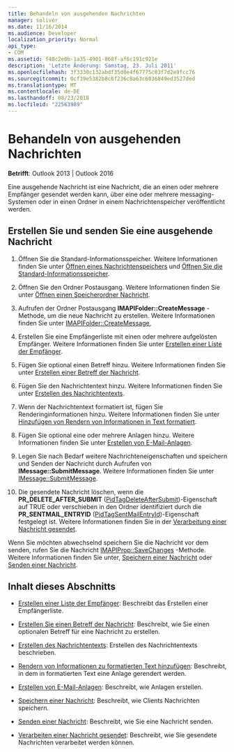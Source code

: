 ```yaml
---
title: Behandeln von ausgehenden Nachrichten
manager: soliver
ms.date: 11/16/2014
ms.audience: Developer
localization_priority: Normal
api_type:
- COM
ms.assetid: f40c2e0b-1a35-4901-868f-af6c191c921e
description: 'Letzte Änderung: Samstag, 23. Juli 2011'
ms.openlocfilehash: 3f3330c132abdf35d0e4f67775c03f7d2e9fcc76
ms.sourcegitcommit: 0cf39e5382b8c6f236c8a63c6036849ed3527ded
ms.translationtype: MT
ms.contentlocale: de-DE
ms.lasthandoff: 08/23/2018
ms.locfileid: "22563989"
---
```

# <a name="handling-an-outgoing-message"></a>Behandeln von ausgehenden Nachrichten

**Betrifft**: Outlook 2013 | Outlook 2016 
  
Eine ausgehende Nachricht ist eine Nachricht, die an einen oder mehrere Empfänger gesendet werden kann, über eine oder mehrere messaging-Systemen oder in einen Ordner in einem Nachrichtenspeicher veröffentlicht werden.
  
## <a name="create-and-send-an-outgoing-message"></a>Erstellen Sie und senden Sie eine ausgehende Nachricht
  
1. Öffnen Sie die Standard-Informationsspeicher. Weitere Informationen finden Sie unter [Öffnen eines Nachrichtenspeichers](opening-a-message-store.md) und [Öffnen Sie die Standard-Informationsspeicher](opening-the-default-message-store.md).
    
2. Öffnen Sie den Ordner Postausgang. Weitere Informationen finden Sie unter [Öffnen einen Speicherordner Nachricht](opening-a-message-store-folder.md).
    
3. Aufrufen der Ordner Postausgang **IMAPIFolder::CreateMessage** -Methode, um die neue Nachricht zu erstellen. Weitere Informationen finden Sie unter [IMAPIFolder::CreateMessage](imapifolder-createmessage.md),
    
4. Erstellen Sie eine Empfängerliste mit einen oder mehrere aufgelösten Empfänger. Weitere Informationen finden Sie unter [Erstellen einer Liste der Empfänger](creating-a-recipient-list.md).
    
5. Fügen Sie optional einen Betreff hinzu. Weitere Informationen finden Sie unter [Erstellen einer Betreff der Nachricht](creating-a-message-subject.md).
    
6. Fügen Sie den Nachrichtentext hinzu. Weitere Informationen finden Sie unter [Erstellen des Nachrichtentexts](creating-message-text.md).
    
7. Wenn der Nachrichtentext formatiert ist, fügen Sie Renderinginformationen hinzu. Weitere Informationen finden Sie unter [Hinzufügen von Rendern von Informationen in Text formatiert](adding-rendering-information-to-formatted-text.md).
    
8. Fügen Sie optional eine oder mehrere Anlagen hinzu. Weitere Informationen finden Sie unter [Erstellen von E-Mail-Anlagen](creating-a-message-attachment.md).
    
9. Legen Sie nach Bedarf weitere Nachrichteneigenschaften und speichern und Senden der Nachricht durch Aufrufen von **IMessage::SubmitMessage**. Weitere Informationen finden Sie unter [IMessage::SubmitMessage](imessage-submitmessage.md).
    
10. Die gesendete Nachricht löschen, wenn die **PR\_DELETE_AFTER_SUBMIT** ([PidTagDeleteAfterSubmit](pidtagdeleteaftersubmit-canonical-property.md))-Eigenschaft auf TRUE oder verschieben in den Ordner identifiziert durch die **PR_SENTMAIL_ENTRYID** ([PidTagSentMailEntryId](pidtagsentmailentryid-canonical-property.md))-Eigenschaft festgelegt ist. Weitere Informationen finden Sie in der [Verarbeitung einer Nachricht gesendet](processing-a-sent-message.md).
    
Wenn Sie möchten abwechselnd speichern Sie die Nachricht vor dem senden, rufen Sie die Nachricht [IMAPIProp::SaveChanges](imapiprop-savechanges.md) -Methode. Weitere Informationen finden Sie unter, [Speichern einer Nachricht](saving-a-message.md) oder [Senden einer Nachricht](sending-a-message.md). 
  
## <a name="in-this-section"></a>Inhalt dieses Abschnitts

- [Erstellen einer Liste der Empfänger](creating-a-recipient-list.md): Beschreibt das Erstellen einer Empfängerliste.
    
- [Erstellen Sie einen Betreff der Nachricht](creating-a-message-subject.md): Beschreibt, wie Sie einen optionalen Betreff für eine Nachricht zu erstellen.
    
- [Erstellen des Nachrichtentexts](creating-message-text.md): Erstellen des Nachrichtentexts beschrieben.
    
- [Rendern von Informationen zu formatierten Text hinzufügen](adding-rendering-information-to-formatted-text.md): Beschreibt, in dem in formatierten Text eine Anlage gerendert werden.
    
- [Erstellen von E-Mail-Anlagen](creating-a-message-attachment.md): Beschreibt, wie Anlagen erstellen.
    
- [Speichern einer Nachricht](saving-a-message.md): Beschreibt, wie Clients Nachrichten speichern.
    
- [Senden einer Nachricht](sending-a-message.md): Beschreibt, wie Sie eine Nachricht senden.
    
- [Verarbeiten einer Nachricht gesendet](processing-a-sent-message.md): Beschreibt, wie Sie gesendete Nachrichten verarbeitet werden können.
    

